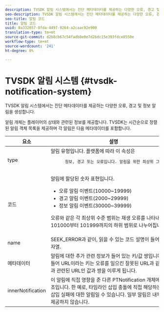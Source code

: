 ```yaml
---
description: TVSDK 알림 시스템에서는 진단 메타데이터를 제공하는 다양한 오류, 경고 및 정보 알림을 생성합니다.
seo-description: TVSDK 알림 시스템에서는 진단 메타데이터를 제공하는 다양한 오류, 경고 및 정보 알림을 생성합니다.
seo-title: 알림 코드
title: 알림 코드
uuid: 8a332057-8fda-4497-9264-a2caac92e900
translation-type: tm+mt
source-git-commit: d2b8cb67c54fadb8e0e7d2bdc15e393fdce8550e
workflow-type: tm+mt
source-wordcount: '241'
ht-degree: 0%

---
```



# TVSDK 알림 시스템 {#tvsdk-notification-system}

TVSDK 알림 시스템에서는 진단 메타데이터를 제공하는 다양한 오류, 경고 및 정보 알림을 생성합니다.

알림 개체는 플레이어의 상태와 관련된 정보를 제공합니다. TVSDK는 시간순으로 정렬된 알림 객체 목록을 제공하며 각 알림은 다음 메타데이터를 포함합니다.

<table frame="all" colsep="1" rowsep="1" id="table_DBA8CACF02DB4AF2B053E560850B49CE"> 
 <thead> 
  <tr rowsep="1"> 
   <th colname="1" class="entry"> 요소 </th> 
   <th colname="2" class="entry"> 설명 </th> 
  </tr> 
 </thead>
 <tbody> 
  <tr rowsep="1"> 
   <td colname="1"><span class="codeph"> type</span></td> 
   <td colname="2">알림 유형입니다. 플랫폼에 따라 이 속성은 
    <pre>
      정보, 경고 또는 오류입니다. 알림을 위한 최상위 그룹입니다.
    </pre> </td> 
  </tr> 
  <tr rowsep="1"> 
   <td colname="1"><span class="codeph"> 코드</span></td> 
   <td colname="2">알림에 할당된 숫자 표현입니다. 
    <ul id="ul_31AB497C6FFA452496DD09B0D78687B9"> 
     <li id="li_53E75022C50246E0982E315D04EFD8B3">오류 알림 이벤트(10000~19999) </li> 
     <li id="li_11AE91D1325E4F718228E662C9C55F9A">경고 알림 이벤트(2000~29999) </li> 
     <li id="li_6D3EA03845294DC2BAD1ACF507639E51">정보 알림 이벤트(30000~39999) </li> 
    </ul> <p>오류와 같은 각 최상위 수준 범위는 재생 오류를 나타내는 101000부터 101999까지의 하위 범위로 나누어집니다. </p> </td> 
  </tr> 
  <tr rowsep="1"> 
   <td colname="1"><span class="codeph"> name</span></td> 
   <td colname="2"><span class="codeph"> SEEK_ERROR</span>과 같이, 읽을 수 있는 코드 설명이 들어 있는 문자열. </td> 
  </tr> 
  <tr rowsep="1"> 
   <td colname="1"><span class="codeph"> 메타데이터</span> </td> 
   <td colname="2">알림에 대한 추가 관련 정보가 들어 있는 키/값 쌍입니다. 예를 들어 <span class="codeph"> URL</span>이라는 키는 오류를 일으킨 잘못된 URL과 같이 알림과 관련된 URL인 값과 쌍을 이루게 됩니다. </td> 
  </tr> 
  <tr rowsep="0"> 
   <td colname="1"><span class="codeph"> innerNotification</span></td> 
   <td colname="2">이 알림에 직접 영향을 준 다른 <span class="codeph"> PTNotification</span> 개체에 대한 참조입니다. 한 예로, 타임라인 삽입 충돌에 직접 해당하는 광고 삽입 실패에 대한 알림일 수 있습니다. 일부 알림은 내부 알림을 제공하지 않습니다. </td> 
  </tr> 
 </tbody> 
</table>

